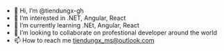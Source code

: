 - 👋 Hi, I’m @tiendungx-gh
- 👀 I’m interested in .NET, Angular, React
- 🌱 I’m currently learning .NEt, Angular, React
- 💞️ I’m looking to collaborate on profestional developer around the world
- 📫 How to reach me tiendungx_ms@outlook.com

<!---
tiendungx-gh/tiendungx-gh is a ✨ special ✨ repository because its `README.md` (this file) appears on your GitHub profile.
You can click the Preview link to take a look at your changes.
--->
